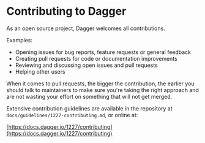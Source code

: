 # Contributing to Dagger

As an open source project, Dagger welcomes all contributions.

Examples:

- Opening issues for bug reports, feature requests or general feedback
- Creating pull requests for code or documentation improvements
- Reviewing and discussing open issues and pull requests
- Helping other users

When it comes to pull requests, the bigger the contribution, the earlier you should talk to maintainers to make sure you're taking the right approach and are not wasting your effort on something that will not get merged.

Extensive contribution guidelines are available in the repository at `docs/guidelines/1227-contributing.md`, or online at:

[https://docs.dagger.io/1227/contributing](https://docs.dagger.io/1227/contributing)
